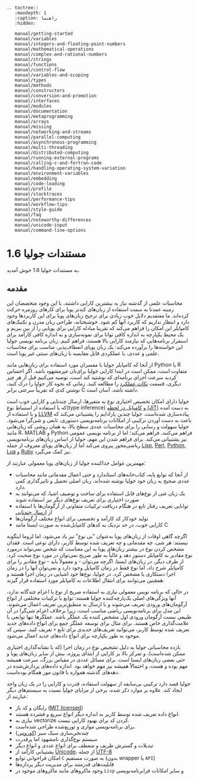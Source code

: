 ```eval_rst

.. toctree::
   :maxdepth: 1
   :caption: راهنما
   :hidden:

   manual/getting-started
   manual/variables
   manual/integers-and-floating-point-numbers
   manual/mathematical-operations
   manual/complex-and-rational-numbers
   manual/strings
   manual/functions
   manual/control-flow
   manual/variables-and-scoping
   manual/types
   manual/methods
   manual/constructors
   manual/conversion-and-promotion
   manual/interfaces
   manual/modules
   manual/documentation
   manual/metaprogramming
   manual/arrays
   manual/missing
   manual/networking-and-streams
   manual/parallel-computing
   manual/asynchronous-programming
   manual/multi-threading
   manual/distributed-computing
   manual/running-external-programs
   manual/calling-c-and-fortran-code
   manual/handling-operating-system-variation
   manual/environment-variables
   manual/embedding
   manual/code-loading
   manual/profile
   manual/stacktraces
   manual/performance-tips
   manual/workflow-tips
   manual/style-guide
   manual/faq
   manual/noteworthy-differences
   manual/unicode-input
   manual/command-line-options
```
# مستندات جولیا 1.6

به مستندات جولیا 1.6 خوش آمدید.

## مقدمه

محاسبات علمی از گذشته نیاز به بیشترین کارایی داشتند، با این وجود متخصصان این زمینه عمدتا به سمت استفاده از زبان‌های کندتر پویا برای کارهای روزمره حرکت کرده‌اند.
ما معتقدیم دلایل خوب زیادی برای ترجیح زبان‌های پویا برای این کاربردها وجود دارد و انتظار نداریم که کاربرد آنها کم شود.
خوشبختانه، طراحی زبان مدرن و تکنیک‌های کامپایلر این امکان را فراهم می‌کند که تقریبا مبادله کارایی برای پویایی را از بین ببریم و یک محیط یکپارچه به اندازه کافی توانا برای ‌نمونه‌سازی و به اندازه کافی کارآمد برای استقرار برنامه‌هایی که نیازمند کارایی بالا هستند، فراهم کنیم. زبان برنامه نویسی جولیا این خواسته‌ها را برآورده می‌کند: یک زبان پویای انعطاف‌پذیر، مناسب برای محاسبات علمی و عددی، با عملکردی قابل مقایسه با زبان‌های سنتی غیر پویا است.

از آنجا که کامپایلر جولیا با مفسران مورد استفاده برای زبان‌هایی مانند Python یا R متفاوت است، ممکن است در ابتدا کارایی جولیا برای‌تان غیرمشهود باشد. اگر‌ احساس کردید سرعت اجرای برنامه‌ای که نوشتید کند است، توصیه می‌کنیم قبل از هر چیز دیگری، قسمت 
[نکات عملکرد](manual/performance-tips.html)
 را مطالعه کنید. زمانی که نحوه کار جولیا را درک کنید، نوشتن کدی که تقریباً سرعتی برابر C داشته باشد، آسان است.

جولیا دارای امکان تخصیص اختیاری نوع به متغیرها، ارسال چندتایی و کارایی خوب است که با استفاده از استنباط نوع(type inference)
و [کامپایل در لحظه (JIT)](https://en.wikipedia.org/wiki/Just-in-time_compilation)‌ به دست آمده و با استفاده از [LLVM](https://en.wikipedia.org/wiki/Low_Level_Virtual_Machine) پیاده‌سازی شده‌است. جولیا چندین پارادایم را پشتیبانی می‌کند که باعث به دست آوردن ترکیبی از امکانات برنامه‌نویسی دستوری، تابعی و شی‌گرا می‌شود. جولیا سهولت و رسایی را برای محاسبات عددی سطح بالا، به همان روشی که زبان‌هایی مانند R، MATLAB و Python فراهم می‌کنند، فراهم می‌کند؛ اما از برنامه نویسی عمومی نیز پشتیبانی می‌کند. برای فراهم شدن این مهم، جولیا از اساس زبان‌های برنامه‌نویسی ریاضی‌محور پیروی می‌کند اما از زبان‌های پویای معروف از جمله [Lisp](https://en.wikipedia.org/wiki/Lisp_(programming_language)), [Perl](https://en.wikipedia.org/wiki/Perl_(programming_language)), [Python](https://en.wikipedia.org/wiki/Python_(programming_language)), [Lua](https://en.wikipedia.org/wiki/Lua_(programming_language)) و [Ruby](https://en.wikipedia.org/wiki/Ruby_(programming_language)) نیز کمک می‌گیرد.

مهمترین عوامل جداکننده جولیا از زبان‌های پویا معمولی عبارتند از:

  * از آنجا که توابع پایه، کتاب‌خانه‌های استاندارد و حتی اعمال مقدماتی مانند محاسبات عددی صحیح به زبان خود جولیا نوشته شده‌اند، زبان اصلی تحمیل و تاثیرگذاری کمی دارد. 
  * یک زبان غنی از نوع‌های قابل استفاده برای ساخت و توصیف اشیا، که می‌توانند به صورت اختیاری برای تعریف نوع‌های دیگر نیز استفاده شوند
  * توانایی تعریف رفتار تابع در هنگام دریافت ترکیبات متفاوتی از آرگومان‌ها با استفاده از [ارسال چندتایی](https://en.wikipedia.org/wiki/Multiple_dispatch)
  * تولید خودکار کد کارآمد و تخصصی برای انواع مختلف آرگومان‌ها
  * کارایی خوب، در حد نزدیک به کدهای کامپایل‌شده به صورت ایستا مانند C

اگرچه گاهی اوقات از زبان‌های پویا به‌عنوان "بی نوع" نیز یاد می‌شود، اما لزوما اینگونه نیستند: هر شی، چه مقدماتی و چه تعریف شده توسط کاربر، دارای نوعی است. فقدان مشخص کردن نوع در بیشتر زبان‌های پویا به این معناست که شخص نمی‌تواند درمورد نوع مقادیر به کامپایلر دستور دهد و غالباً به طور صریح نمی‌توان در مورد نوع صحبت کرد. از طرف دیگر، در زبان‌های ایستا، اگرچه می‌توان - و معمولاً باید - نوع مقادیر را برای کامپایلر شرح داد، اما نوع فقط در زمان کامپایل وجود دارد و نمی‌توان آنها را در زمان اجرا دستکاری یا مشخص کرد. در جولیا، نوع‌ها خود اشیایی در زمان اجرا هستند و همچنین می‌توانند برای انتقال اطلاعات به کامپایلر مورد استفاده قرار گیرند.

در حالی که برنامه نویس معمولی نیازی به استفاده صریح از نوع یا اعزام چندگانه ندارد، آنها ویژگی‌های اصلی یک‌پارچه‌کننده جولیا هستند: توابع با ترکیبات مختلفی از انواع آرگومان‌های ورودی تعریف می‌شوند و با ارسال به منطبق‌ترین تعریف اعمال می‌شوند. این مدل برای برنامه‌نویسی ریاضی مناسب است، زیرا برخلاف اعزام شی‌گرا در آن طبیعی نیست آرگومان ورودی اول مشخص کننده یک عملگر باشد. عملگرها تنها توابعی با علامت‌گذاری خاص هستند. برای مثال برای توسعه عملگر جمع برای انواع داده‌های جدید تعریف شده توسط کاربر، می‌توانید تعریف‌های جدیدی برای تابع `+` تعریف کنید. سپس کد موجود به طور یکپارچه برای انواع داده‌های جدید اعمال می‌شود.

 بازده محاسباتی جولیا به دلیل تشخیص نوع در زمان اجرا (که با نشانه‌گذاری اختیاری ممکن شده‌است)، و تمرکز بالا بر کارایی از ابتدای پروژه، بیش از سایر زبان‌های پویا و حتی بعضی زبان‌های ایستا است. برای مسائل عددی در مقیاس بزرگ، سرعت همیشه مهم بوده و هست، و احتمالاً همیشه نیز مهم خواهد بود. اندازه داده‌های پردازش‌شده در دهه‌های گذشته همواره با قانون مور همگام بوده‌است.

جولیا قصد دارد ترکیبی بی‌سابقه از سهولت استفاده، قدرت و کارایی را در یک زبان واحد ایجاد کند. علاوه بر موارد ذکر شده، برخی از مزایای جولیا نسبت به سیستم‌های دیگر عبارتند از:

  * رایگان و کد باز ([MIT licensed](https://github.com/JuliaLang/julia/blob/master/LICENSE.md))
  * انواع داده تعریف شده توسط کاربر به اندازه دیگر انواع سریع و فشرده هستند.
  * نیازی به vectorize کردن کد برای بهبود کارایی نیست.
  * برای برنامه‌نویسی موازی و توزیع‌شده طراحی شده‌است.
  * چندنخی‌سازی سبک سبز ([کوروتین](https://en.wikipedia.org/wiki/Coroutine))
  * سیستم نوع‌گذاری نامشهود اما پرقدرت
  * تبدیلات و گسترش ظریف و منعطف برای انواع عددی و انواع دیگر
  * پشتیبانی کارآمد از [Unicode](https://en.wikipedia.org/wiki/Unicode)، از جمله [UTF-8](https://en.wikipedia.org/wiki/UTF-8)
  * امکان فراخوانی توابع `C` به صورت مستقیم (بدون wrapper یا `API`)
  * قابلیت‌های قدرمتند برای مدیریت دیگر پردازه‌ها
  * وجود ماکروهای مانند ماکروهای موجود در `Lisp` و سایر امکانات فرابرنامه‌نویسی
